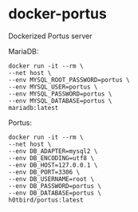 # docker-portus
Dockerized Portus server


MariaDB:
```
docker run -it --rm \
--net host \
--env MYSQL_ROOT_PASSWORD=portus \
--env MYSQL_USER=portus \
--env MYSQL_PASSWORD=portus \
--env MYSQL_DATABASE=portus \
mariadb:latest
```

Portus:
```
docker run -it --rm \
--net host \
--env DB_ADAPTER=mysql2 \
--env DB_ENCODING=utf8 \
--env DB_HOST=127.0.0.1 \
--env DB_PORT=3306 \
--env DB_USERNAME=root \
--env DB_PASSWORD=portus \
--env DB_DATABASE=portus \
h0tbird/portus:latest
```
